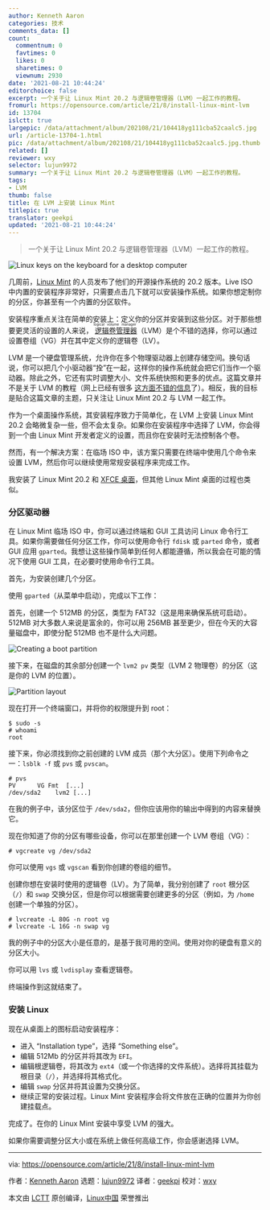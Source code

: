 ```yaml
---
author: Kenneth Aaron
categories: 技术
comments_data: []
count:
  commentnum: 0
  favtimes: 0
  likes: 0
  sharetimes: 0
  viewnum: 2930
date: '2021-08-21 10:44:24'
editorchoice: false
excerpt: 一个关于让 Linux Mint 20.2 与逻辑卷管理器（LVM）一起工作的教程。
fromurl: https://opensource.com/article/21/8/install-linux-mint-lvm
id: 13704
islctt: true
largepic: /data/attachment/album/202108/21/104418yg111cba52caalc5.jpg
url: /article-13704-1.html
pic: /data/attachment/album/202108/21/104418yg111cba52caalc5.jpg.thumb.jpg
related: []
reviewer: wxy
selector: lujun9972
summary: 一个关于让 Linux Mint 20.2 与逻辑卷管理器（LVM）一起工作的教程。
tags:
- LVM
thumb: false
title: 在 LVM 上安装 Linux Mint
titlepic: true
translator: geekpi
updated: '2021-08-21 10:44:24'
---
```



> 
> 一个关于让 Linux Mint 20.2 与逻辑卷管理器（LVM）一起工作的教程。
> 
> 
> 


![](/data/attachment/album/202108/21/104418yg111cba52caalc5.jpg "Linux keys on the keyboard for a desktop computer")


几周前，[Linux Mint](https://linuxmint.com/) 的人员发布了他们的开源操作系统的 20.2 版本。Live ISO 中内置的安装程序非常好，只需要点击几下就可以安装操作系统。如果你想定制你的分区，你甚至有一个内置的分区软件。


安装程序重点关注在简单的安装上：定义你的分区并安装到这些分区。对于那些想要更灵活的设置的人来说，<ruby> <a href="https://en.wikipedia.org/wiki/Logical_Volume_Manager_(Linux)">  逻辑卷管理器 </a> <rt>  logical volume manager </rt></ruby>（LVM）是个不错的选择，你可以通过设置卷组（VG）并在其中定义你的逻辑卷（LV）。


LVM 是一个硬盘管理系统，允许你在多个物理驱动器上创建存储空间。换句话说，你可以把几个小驱动器“拴”在一起，这样你的操作系统就会把它们当作一个驱动器。除此之外，它还有实时调整大小、文件系统快照和更多的优点。这篇文章并不是关于 LVM 的教程（网上已经有很多 [这方面不错的信息](https://opensource.com/business/16/9/linux-users-guide-lvm)了）。相反，我的目标是贴合这篇文章的主题，只关注让 Linux Mint 20.2 与 LVM 一起工作。


作为一个桌面操作系统，其安装程序致力于简单化，在 LVM 上安装 Linux Mint 20.2 会略微复杂一些，但不会太复杂。如果你在安装程序中选择了 LVM，你会得到一个由 Linux Mint 开发者定义的设置，而且你在安装时无法控制各个卷。


然而，有一个解决方案：在临场 ISO 中，该方案只需要在终端中使用几个命令来设置 LVM，然后你可以继续使用常规安装程序来完成工作。


我安装了 Linux Mint 20.2 和 [XFCE 桌面](https://opensource.com/article/19/12/xfce-linux-desktop)，但其他 Linux Mint 桌面的过程也类似。


### 分区驱动器


在 Linux Mint 临场 ISO 中，你可以通过终端和 GUI 工具访问 Linux 命令行工具。如果你需要做任何分区工作，你可以使用命令行 `fdisk` 或 `parted` 命令，或者 GUI 应用 `gparted`。我想让这些操作简单到任何人都能遵循，所以我会在可能的情况下使用 GUI 工具，在必要时使用命令行工具。


首先，为安装创建几个分区。


使用 `gparted`（从菜单中启动），完成以下工作：


首先，创建一个 512MB 的分区，类型为 FAT32（这是用来确保系统可启动）。512MB 对大多数人来说是富余的，你可以用 256MB 甚至更少，但在今天的大容量磁盘中，即使分配 512MB 也不是什么大问题。


![Creating a boot partition](/data/attachment/album/202108/21/104426refnjtym0b0mhe9h.png "Creating a boot partition")


接下来，在磁盘的其余部分创建一个 `lvm2 pv` 类型（LVM 2 物理卷）的分区（这是你的 LVM 的位置）。


![Partition layout](/data/attachment/album/202108/21/104426genv9v9yy906b9do.png "Partition layout")


现在打开一个终端窗口，并将你的权限提升到 root：



```
$ sudo -s
# whoami
root

```

接下来，你必须找到你之前创建的 LVM 成员（那个大分区）。使用下列命令之一：`lsblk -f` 或 `pvs` 或 `pvscan`。



```
# pvs
PV      VG Fmt  [...]
/dev/sda2    lvm2 [...]

```

在我的例子中，该分区位于 `/dev/sda2`，但你应该用你的输出中得到的内容来替换它。


现在你知道了你的分区有哪些设备，你可以在那里创建一个 LVM 卷组（VG）：



```
# vgcreate vg /dev/sda2

```

你可以使用 `vgs` 或 `vgscan` 看到你创建的卷组的细节。


创建你想在安装时使用的逻辑卷（LV）。为了简单，我分别创建了 `root` 根分区（`/`）和 `swap` 交换分区，但是你可以根据需要创建更多的分区（例如，为 `/home` 创建一个单独的分区）。



```
# lvcreate -L 80G -n root vg
# lvcreate -L 16G -n swap vg

```

我的例子中的分区大小是任意的，是基于我可用的空间。使用对你的硬盘有意义的分区大小。


你可以用 `lvs` 或 `lvdisplay` 查看逻辑卷。


终端操作到这就结束了。


### 安装 Linux


现在从桌面上的图标启动安装程序：


* 进入 “Installation type”，选择 “Something else”。
* 编辑 512Mb 的分区并将其改为 `EFI`。
* 编辑根逻辑卷，将其改为 `ext4`（或一个你选择的文件系统）。选择将其挂载为根目录（`/`），并选择将其格式化。
* 编辑 `swap` 分区并将其设置为交换分区。
* 继续正常的安装过程。Linux Mint 安装程序会将文件放在正确的位置并为你创建挂载点。


完成了。在你的 Linux Mint 安装中享受 LVM 的强大。


如果你需要调整分区大小或在系统上做任何高级工作，你会感谢选择 LVM。




---


via: <https://opensource.com/article/21/8/install-linux-mint-lvm>


作者：[Kenneth Aaron](https://opensource.com/users/flyingrhino) 选题：[lujun9972](https://github.com/lujun9972) 译者：[geekpi](https://github.com/geekpi) 校对：[wxy](https://github.com/wxy)


本文由 [LCTT](https://github.com/LCTT/TranslateProject) 原创编译，[Linux中国](https://linux.cn/) 荣誉推出